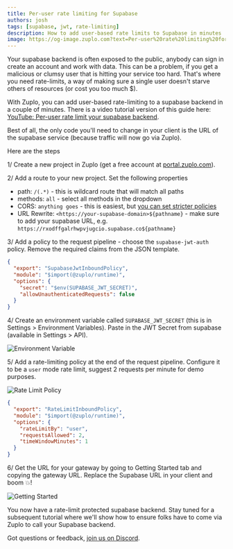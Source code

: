 ```yaml
---
title: Per-user rate limiting for Supabase
authors: josh
tags: [supabase, jwt, rate-limiting]
description: How to add user-based rate limits to Supabase in minutes
image: https://og-image.zuplo.com?text=Per-user%20rate%20limiting%20for%20Supabase
---
```


Your supabase backend is often exposed to the public, anybody can sign in create an account and work with data. This can be a problem, if you get a malicious or clumsy user that is hitting your service too hard. That's where you need rate-limits, a way of making sure a single user doesn't starve others of resources (or cost you too much $).

With Zuplo, you can add user-based rate-limiting to a supabase backend in a couple of minutes. There is a video tutorial version of this guide here: [YouTube: Per-user rate limit your supabase backend](https://www.youtube.com/watch?v=HklIu9LLZ54).

Best of all, the only code you'll need to change in your client is the URL of the supabase service (because traffic will now go via Zuplo).

Here are the steps

1/ Create a new project in Zuplo (get a free account at [portal.zuplo.com](https://portal.zuplo.com)).

2/ Add a route to your new project. Set the following properties

- path: `/(.*)` - this is wildcard route that will match all paths
- methods: `all` - select all methods in the dropdown
- CORS: `anything goes` - this is easiest, but [you can set stricter policies](https://zuplo.com/docs/guides/custom-cors-policy)
- URL Rewrite: `<https://your-supabase-domain>${pathname}` - make sure to add your supabase URL, e.g. `https://rxodffgalrhwpvjugcio.supabase.co${pathname}`

3/ Add a policy to the request pipeline - choose the `supabase-jwt-auth` policy. Remove the required claims from the JSON template.

```json
{
  "export": "SupabaseJwtInboundPolicy",
  "module": "$import(@zuplo/runtime)",
  "options": {
    "secret": "$env(SUPABASE_JWT_SECRET)",
    "allowUnauthenticatedRequests": false
  }
}
```

4/ Create an environment variable called `SUPABASE_JWT_SECRET` (this is in Settings > Environment Variables). Paste in the JWT Secret from supabase (available in Settings > API).

![Environment Variable](./env-vars.png)

5/ Add a rate-limiting policy at the end of the request pipeline. Configure it to be a `user` mode rate limit, suggest 2 requests per minute for demo purposes.

![Rate Limit Policy](./policies.png)

```json
{
  "export": "RateLimitInboundPolicy",
  "module": "$import(@zuplo/runtime)",
  "options": {
    "rateLimitBy": "user",
    "requestsAllowed": 2,
    "timeWindowMinutes": 1
  }
}
```

6/ Get the URL for your gateway by going to Getting Started tab and copying the gateway URL. Replace the Supabase URL in your client and boom 💥!

![Getting Started](./getting-started.png)

You now have a rate-limit protected supabase backend. Stay tuned for a subsequent tutorial where we'll show how to ensure folks have to come via Zuplo to call your Supabase backend.

Got questions or feedback, [join us on Discord](https://discord.gg/8QbEjr2MgZ).

<YouTubeVideo url="https://www.youtube-nocookie.com/embed/HklIu9LLZ54" />
